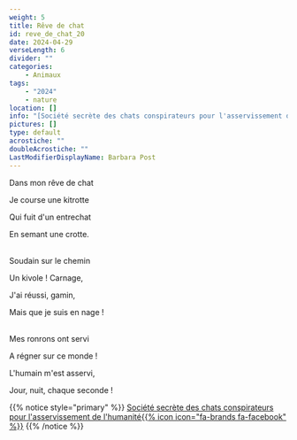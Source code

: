 ```yaml
---
weight: 5
title: Rêve de chat
id: reve_de_chat_20
date: 2024-04-29
verseLength: 6
divider: ""
categories:
    - Animaux
tags:
    - "2024"
    - nature
location: []
info: "[Société secrète des chats conspirateurs pour l'asservissement de l'humanité{{% icon icon=\"fa-brands fa-facebook\" %}}](https://www.facebook.com/groups/lovecat.fr)"
pictures: []
type: default
acrostiche: ""
doubleAcrostiche: ""
LastModifierDisplayName: Barbara Post
---
```

Dans mon rêve de chat

Je course une kitrotte

Qui fuit d'un entrechat

En semant une crotte.

 \
Soudain sur le chemin

Un kivole ! Carnage,

J'ai réussi, gamin,

Mais que je suis en nage !

 \
Mes ronrons ont servi

A régner sur ce monde !

L'humain m'est asservi,

Jour, nuit, chaque seconde !

<!-- FM:Snippet:Start data:{"id":"_simpleNotice","fields":[{"name":"content","value":"[Société secrète des chats conspirateurs pour l'asservissement de l'humanité{{% icon icon="fa-brands fa-facebook" %}}](https://www.facebook.com/groups/lovecat.fr)"}]} -->
{{% notice style="primary" %}}
[Société secrète des chats conspirateurs pour l'asservissement de l'humanité{{% icon icon="fa-brands fa-facebook" %}}](https://www.facebook.com/groups/lovecat.fr)
{{% /notice %}}
<!-- FM:Snippet:End -->